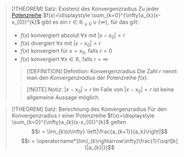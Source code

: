 > [!THEOREM] Satz: Existenz des Konvergenzradius
> Zu jeder [Potenzreihe](Potenzreihe.md) $f(x)=\displaystyle \sum_{k=0}^{\infty}a_{k}(x-x_{0})^{k}$ gibt es ein $r \in \mathbb{R}_{\ge 0} \cup \{\infty\}$, für das gilt:
> - $f(x)$ konvergiert absolut $\forall x$ mit $|x-x_0|\lt r$
> - $f(x)$ divergiert $\forall x$ mit $|x-x_0|\gt r$
> - $f(x)$ konvergiert für $x=x_0$, falls $r=0$
> - $f(x)$ konvergiert $\forall x\in\mathbb{R}$, falls $r=\infty$
> 
> > [!DEFINITION] Definition: Konvergenzradius
> > Die Zahl $r$ nennt man den *Konvergenzradius* der Potenzreihe $f(x)$.
> 
> > [!NOTE] Notiz: $|x-x_0|=r$
> > Im Falle von $|x-x_0|=r$ ist keine allgemeine Aussage möglich.

> [!THEOREM] Satz: Berechnung des Konvergenzradius
> Für den Konvergenzradius $r$ einer Potenzreihe $f(x)=\displaystyle \sum_{k=0}^{\infty}a_{k}(x-x_{0})^{k}$ gelten
> $$r = \lim_{k\to\infty} \left|\frac{a_{k+1}}{a_k}\right|$$
> $$r = \operatorname*{lim}_{k\rightarrow\infty}\frac{1}{\sqrt[k]{|a_{k}|}}$$